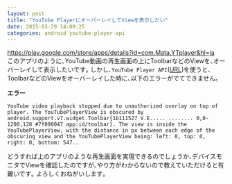 ```yaml
---
layout: post
title: "YouTube PlayerにオーバーレイしてViewを表示したい"
date: 2015-03-29 14:09:25
categories: android youtube-player-api
---
```

<p><a href="https://play.google.com/store/apps/details?id=com.Mata.YTplayer&amp;hl=ja" rel="nofollow">https://play.google.com/store/apps/details?id=com.Mata.YTplayer&amp;hl=ja</a><br>
このアプリのように､YouTube動画の再生画面の上にToolbarなどのViewを､オーバーレイして表示したいです｡  しかし､<code>YouTube Player API</code>(<a href="https://developers.google.com/youtube/android/player/reference/com/google/android/youtube/player/package-summary?hl=ja" rel="nofollow">URL</a>)を使うと､ToolbarなどのViewをオーバーレイした時に､以下のエラーがでてできません｡</p>

<p><strong>エラー</strong></p>

<pre><code>YouTube video playback stopped due to unauthorized overlay on top of player. The YouTubePlayerView is obscured by android.support.v7.widget.Toolbar{1b111527 V.E..... ........ 0,0-1200,128 #7f090047 app:id/toolbar}. The view is inside the YouTubePlayerView, with the distance in px between each edge of the obscuring view and the YouTubePlayerView being: left: 0, top: 0, right: 0, bottom: 547..
</code></pre>

<p>どうすれば上のアプリのような再生画面を実現できるのでしょうか､デバイスモニタでViewを確認したのですが､やり方がわからないので教えていただけると有難いです｡  よろしくおねがいします｡</p>
